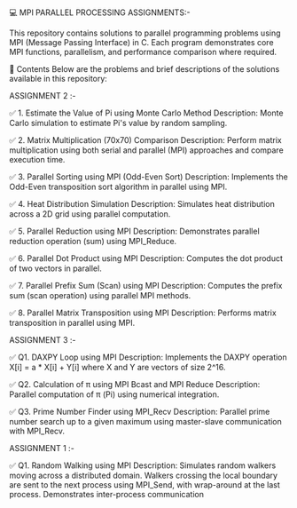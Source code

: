 💻 MPI PARALLEL PROCESSING ASSIGNMENTS:-

This repository contains solutions to parallel programming problems using MPI (Message Passing Interface) in C. Each program demonstrates core MPI functions, parallelism, and performance comparison where required.

📂 Contents
Below are the problems and brief descriptions of the solutions available in this repository:

ASSIGNMENT 2 :-

✅ 1. Estimate the Value of Pi using Monte Carlo Method
Description: Monte Carlo simulation to estimate Pi's value by random sampling.

✅ 2. Matrix Multiplication (70x70) Comparison
Description: Perform matrix multiplication using both serial and parallel (MPI) approaches and compare execution time.

✅ 3. Parallel Sorting using MPI (Odd-Even Sort)
Description: Implements the Odd-Even transposition sort algorithm in parallel using MPI.

✅ 4. Heat Distribution Simulation
Description: Simulates heat distribution across a 2D grid using parallel computation.

✅ 5. Parallel Reduction using MPI
Description: Demonstrates parallel reduction operation (sum) using MPI_Reduce.

✅ 6. Parallel Dot Product using MPI
Description: Computes the dot product of two vectors in parallel.

✅ 7. Parallel Prefix Sum (Scan) using MPI
Description: Computes the prefix sum (scan operation) using parallel MPI methods.

✅ 8. Parallel Matrix Transposition using MPI
Description: Performs matrix transposition in parallel using MPI.


ASSIGNMENT 3 :-

✅ Q1. DAXPY Loop using MPI
Description: Implements the DAXPY operation X[i] = a * X[i] + Y[i] where X and Y are vectors of size 2^16.

✅ Q2. Calculation of π using MPI Bcast and MPI Reduce
Description: Parallel computation of π (Pi) using numerical integration.

✅ Q3. Prime Number Finder using MPI_Recv
Description: Parallel prime number search up to a given maximum using master-slave communication with MPI_Recv.


ASSIGNMENT 1 :-

✅ Q1. Random Walking using MPI
Description: Simulates random walkers moving across a distributed domain. Walkers crossing the local boundary are sent to the next process using MPI_Send, with wrap-around at the last process. Demonstrates inter-process communication

